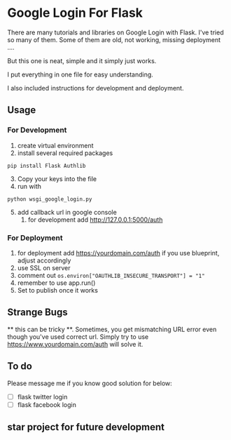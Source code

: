 # Google Login For Flask

There are many tutorials and libraries on Google Login with Flask. I've tried so many of them. Some of them are old, not working, missing deployment ....

But this one is neat, simple and it simply just works.

I put everything in one file for easy understanding.

I also included instructions for development and deployment.

## Usage

### For Development
1. create virtual environment
2. install several required packages

```
pip install Flask Authlib
```

3. Copy your keys into the file
4. run with
```
python wsgi_google_login.py
```

5. add callback url in google console
   1. for development add http://127.0.0.1:5000/auth
  
### For Deployment
1. for deployment add https://yourdomain.com/auth
   if you use blueprint, adjust accordingly
2. use SSL on server
3. comment out
   ```os.environ["OAUTHLIB_INSECURE_TRANSPORT"] = "1"```
4. remember to use app.run()
5. Set to publish once it works

## Strange Bugs
** this can be tricky **. Sometimes, you get mismatching URL error even though you've used correct url. Simply try to use https://www.yourdomain.com/auth will solve it.

## To do
Please message me if you know good solution for below:
- [ ] flask twitter login
- [ ] flask facebook login

## star project for future development

